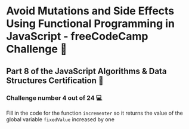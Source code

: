 # Avoid Mutations and Side Effects Using Functional Programming in JavaScript - freeCodeCamp Challenge 🚀

## Part 8️ of the JavaScript Algorithms & Data Structures Certification 📜

### Challenge number 4 out of 24 💻

Fill in the code for the function `incrementer` so it returns the value of the global variable `fixedValue` increased by one
